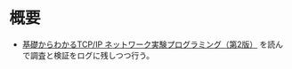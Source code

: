 # 概要

- [基礎からわかるTCP/IP ネットワーク実験プログラミング（第2版）](https://www.ohmsha.co.jp/book/9784274065842/) を読んで調査と検証をログに残しつつ行う。

